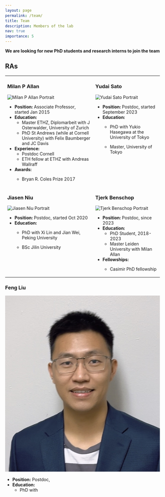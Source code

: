 ```yaml
---
layout: page
permalink: /team/
title: Team
description: Members of the lab
nav: true
importance: 5
---
```


 **We are  looking for new PhD students and research interns to join the team**

## RAs

<table>
  <tr>
    <td valign="top">

### Milan P Allan
![Milan P Allan Portrait](URL_to_Milan_P_Allan_image)

- **Position:** Associate Professor, started Jan 2015
- **Education:**
  - Master ETHZ, Diplomarbeit with J Osterwalder, University of Zurich
  - PhD St Andrews (while at Cornell University) with Felix Baumberger and JC Davis
- **Experience:**
  - Postdoc Cornell
  - ETH fellow at ETHZ with Andreas Wallraff
- **Awards:**
  - Bryan R. Coles Prize 2017

    </td>
    <td valign="top">

### Yudai Sato
![Yudai Sato Portrait](URL_to_Yudai_Sato_image)

- **Position:** Postdoc, started September 2023
- **Education:**
  - PhD with Yukio Hasegawa at the University of Tokyo
  - Master, University of Tokyo

    </td>
  </tr>
  <tr>
    <td valign="top">

### Jiasen Niu
![Jiasen Niu Portrait](URL_to_Jiasen_Niu_image)

- **Position:** Postdoc, started Oct 2020
- **Education:**
  - PhD with Xi Lin and Jian Wei, Peking University
  - BSc Jilin University

    </td>
    <td valign="top">

### Tjerk Benschop
![Tjerk Benschop Portrait](URL_to_Tjerk_Benschop_image)

- **Position:** Postdoc, since 2023
- **Education:**
  - PhD Student, 2018-2023
  - Master Leiden University with Milan Allan
- **Fellowships:**
  - Casimir PhD fellowship

    </td>
  </tr>
</table>

### Feng Liu
![Feng Liu](../assets/img/my_pic.jpg)
- **Position:** Postdoc,  
- **Education:**
  - PhD with  
